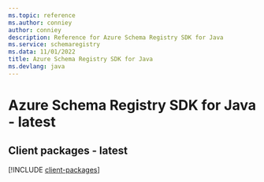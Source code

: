 ```yaml
---
ms.topic: reference
ms.author: conniey
author: conniey
description: Reference for Azure Schema Registry SDK for Java
ms.service: schemaregistry
ms.data: 11/01/2022
title: Azure Schema Registry SDK for Java
ms.devlang: java
---
```

# Azure Schema Registry SDK for Java - latest

## Client packages - latest
[!INCLUDE [client-packages](schema-registry-client-index.md)]